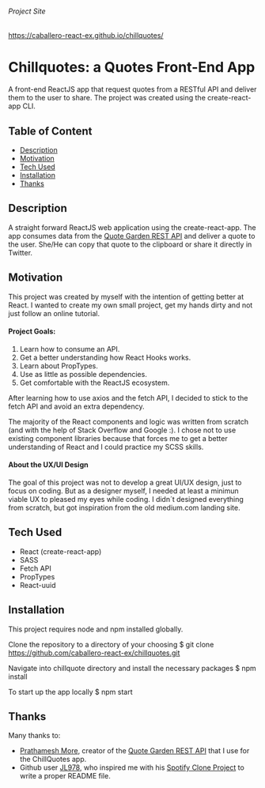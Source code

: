 ###### Project Site
https://caballero-react-ex.github.io/chillquotes/

# Chillquotes: a Quotes Front-End App
A front-end ReactJS app that request quotes from a RESTful API and deliver them to the user to share. The project was created using the create-react-app CLI. 

## Table of Content
- [Description](#Description)
- [Motivation](#Motivation)
- [Tech Used](#Tech-Used)
- [Installation](#Installation)
- [Thanks](#Thanks)


## Description 
A straight forward ReactJS web application using the create-react-app. The app consumes data from the [Quote Garden REST API](https://github.com/pprathameshmore/QuoteGarden) and deliver a quote to the user. She/He can copy that quote to the clipboard or share it directly in Twitter. 


## Motivation
This project was created by myself with the intention of getting better at React. I wanted to create my own small project, get my hands dirty and not just follow an online tutorial. 

#### Project Goals: 
1) Learn how to consume an API.
2) Get a better understanding how React Hooks works.
3) Learn about PropTypes.
4) Use as little as possible dependencies.
5) Get comfortable with the ReactJS ecosystem.
 
After learning how to use axios and the fetch API, I decided to stick to the fetch API and avoid an extra dependency.  

The majority of the React components and logic was written from scratch (and with the help of Stack Overflow and Google :). I chose not to use existing component libraries because that forces me to get a better understanding of React and I could practice my SCSS skills. 

#### About the UX/UI Design
The goal of this project was not to develop a great UI/UX design, just to focus on coding. But as a designer myself, I needed at least a minimun viable UX to pleased my eyes while coding. I didn´t designed everything from scratch, but got inspiration from the old medium.com landing site. 

## Tech Used
- React (create-react-app)
- SASS
- Fetch API
- PropTypes
- React-uuid

## Installation   
This project requires node and npm installed globally.

Clone the repository to a directory of your choosing
$ git clone https://github.com/caballero-react-ex/chillquotes.git

Navigate into chillquote directory and install the necessary packages
$ npm install 

To start up the app locally
$ npm start

## Thanks
Many thanks to:
- [Prathamesh More](https://github.com/pprathameshmore), creator of the [Quote Garden REST API](https://github.com/pprathameshmore/QuoteGarden) that I use for the ChillQuotes app.
- Github user [JL978](https://github.com/JL978), who inspired me with his [Spotify Clone Project](https://github.com/JL978/spotify-clone-client) to write a proper README file. 
